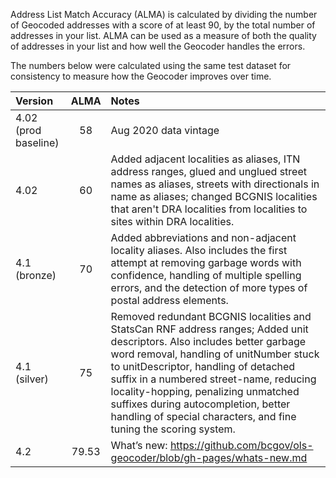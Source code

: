 Address List Match Accuracy (ALMA) is calculated by dividing the number of Geocoded addresses with a score of at least 90, by the total number of addresses in your list. ALMA can be used as a measure of both the quality of addresses in your list and how well the Geocoder handles the errors.

The numbers below were calculated using the same test dataset for consistency to measure how the Geocoder improves over time.

|Version|ALMA|Notes|
|:---|:---:|:---|
|4.02 (prod baseline)|58|Aug 2020 data vintage|
|4.02|60|Added adjacent localities as aliases, ITN address ranges, glued and unglued street names as aliases, streets with directionals in name as aliases; changed BCGNIS localities that aren't DRA localities from localities to sites within DRA localities.|
|4.1 (bronze)|70|Added abbreviations and non-adjacent locality aliases. Also includes the first attempt at removing garbage words with confidence, handling of multiple spelling errors, and the detection of more types of postal address elements.|
|4.1 (silver)|75|Removed redundant BCGNIS localities and StatsCan RNF address ranges; Added unit descriptors. Also includes better garbage word removal, handling of unitNumber stuck to unitDescriptor, handling of detached suffix in a numbered street-name, reducing locality-hopping, penalizing unmatched suffixes during autocompletion, better handling of special characters, and fine tuning the scoring system.|
|4.2|79.53|What’s new:  https://github.com/bcgov/ols-geocoder/blob/gh-pages/whats-new.md|
